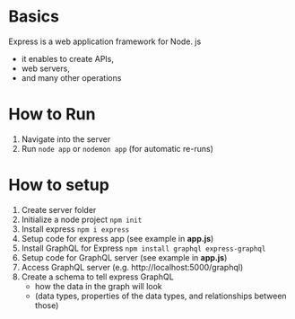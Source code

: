 # Basics

Express is a web application framework for Node. js

- it enables to create APIs,
- web servers,
- and many other operations

# How to Run

1. Navigate into the server
2. Run `node app` or `nodemon app` (for automatic re-runs)

# How to setup

1. Create server folder
2. Initialize a node project `npm init`
3. Install express `npm i express`
4. Setup code for express app (see example in **app.js**)
5. Install GraphQL for Express `npm install graphql express-graphql`
6. Setup code for GraphQL server (see example in **app.js**)
7. Access GraphQL server (e.g. http://localhost:5000/graphql)
8. Create a schema to tell express GraphQL
   - how the data in the graph will look
   - (data types, properties of the data types,
     and relationships between those)
